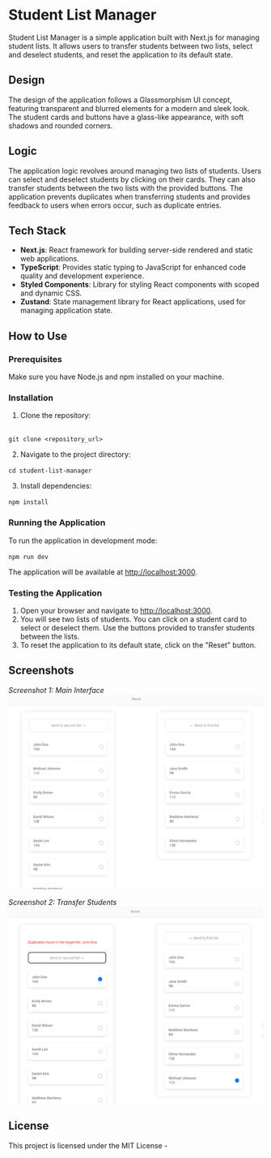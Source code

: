 # Student List Manager

Student List Manager is a simple application built with Next.js for managing student lists. It allows users to transfer students between two lists, select and deselect students, and reset the application to its default state.

## Design

The design of the application follows a Glassmorphism UI concept, featuring transparent and blurred elements for a modern and sleek look. The student cards and buttons have a glass-like appearance, with soft shadows and rounded corners.

## Logic

The application logic revolves around managing two lists of students. Users can select and deselect students by clicking on their cards. They can also transfer students between the two lists with the provided buttons. The application prevents duplicates when transferring students and provides feedback to users when errors occur, such as duplicate entries.

## Tech Stack

- **Next.js**: React framework for building server-side rendered and static web applications.
- **TypeScript**: Provides static typing to JavaScript for enhanced code quality and development experience.
- **Styled Components**: Library for styling React components with scoped and dynamic CSS.
- **Zustand**: State management library for React applications, used for managing application state.

## How to Use

### Prerequisites

Make sure you have Node.js and npm installed on your machine.

### Installation

1. Clone the repository:

```

git clone <repository_url>

```

2. Navigate to the project directory:

`cd student-list-manager`

3. Install dependencies:

`npm install`

### Running the Application

To run the application in development mode:

`npm run dev`

The application will be available at [http://localhost:3000](http://localhost:3000).

### Testing the Application

1. Open your browser and navigate to [http://localhost:3000](http://localhost:3000).
2. You will see two lists of students. You can click on a student card to select or deselect them. Use the buttons provided to transfer students between the lists.
3. To reset the application to its default state, click on the "Reset" button.

## Screenshots

_Screenshot 1: Main Interface_
![Main Interface](./public/main-interface-ss.png)

_Screenshot 2: Transfer Students_
![Transfer Students](./public/action-ss.png)

## License

This project is licensed under the MIT License -
